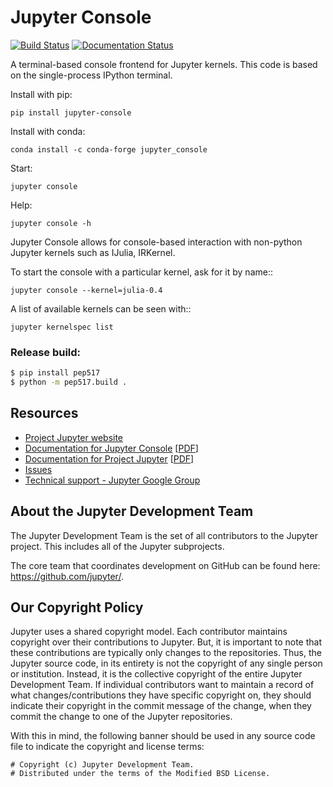 # Jupyter Console
[![Build Status](https://travis-ci.org/jupyter/jupyter_console.svg?branch=master)](https://travis-ci.org/jupyter/jupyter_console)
[![Documentation Status](http://readthedocs.org/projects/jupyter-console/badge/?version=latest)](https://jupyter-console.readthedocs.io/en/latest/?badge=latest)

A terminal-based console frontend for Jupyter kernels.
This code is based on the single-process IPython terminal.

Install with pip:

    pip install jupyter-console

Install with conda:

    conda install -c conda-forge jupyter_console

Start:

    jupyter console

Help:

    jupyter console -h

Jupyter Console allows for console-based interaction with non-python 
Jupyter kernels such as IJulia, IRKernel.

To start the console with a particular kernel, ask for it by name::

    jupyter console --kernel=julia-0.4

A list of available kernels can be seen with::

    jupyter kernelspec list


### Release build:

```bash
$ pip install pep517
$ python -m pep517.build .
```


## Resources
- [Project Jupyter website](https://jupyter.org)
- [Documentation for Jupyter Console](https://jupyter-console.readthedocs.io/en/latest/) [[PDF](https://media.readthedocs.org/pdf/jupyter-console/latest/jupyter-console.pdf)]
- [Documentation for Project Jupyter](https://jupyter.readthedocs.io/en/latest/index.html) [[PDF](https://media.readthedocs.org/pdf/jupyter/latest/jupyter.pdf)]
- [Issues](https://github.com/jupyter/jupyter_console/issues)
- [Technical support - Jupyter Google Group](https://groups.google.com/forum/#!forum/jupyter)

## About the Jupyter Development Team

The Jupyter Development Team is the set of all contributors to the Jupyter project.
This includes all of the Jupyter subprojects.

The core team that coordinates development on GitHub can be found here:
https://github.com/jupyter/.

## Our Copyright Policy

Jupyter uses a shared copyright model. Each contributor maintains copyright
over their contributions to Jupyter. But, it is important to note that these
contributions are typically only changes to the repositories. Thus, the Jupyter
source code, in its entirety is not the copyright of any single person or
institution.  Instead, it is the collective copyright of the entire Jupyter
Development Team.  If individual contributors want to maintain a record of what
changes/contributions they have specific copyright on, they should indicate
their copyright in the commit message of the change, when they commit the
change to one of the Jupyter repositories.

With this in mind, the following banner should be used in any source code file
to indicate the copyright and license terms:

```
# Copyright (c) Jupyter Development Team.
# Distributed under the terms of the Modified BSD License.
```
